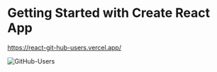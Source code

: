 # Getting Started with Create React App

https://react-git-hub-users.vercel.app/

![GitHub-Users](https://user-images.githubusercontent.com/95312891/224019874-a69d6ac8-aaef-41fd-b5e4-f6a6d2e8aa4c.gif)
